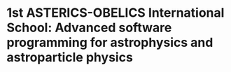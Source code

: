 # 1st ASTERICS-OBELICS International School: Advanced software programming for astrophysics and astroparticle physics 
